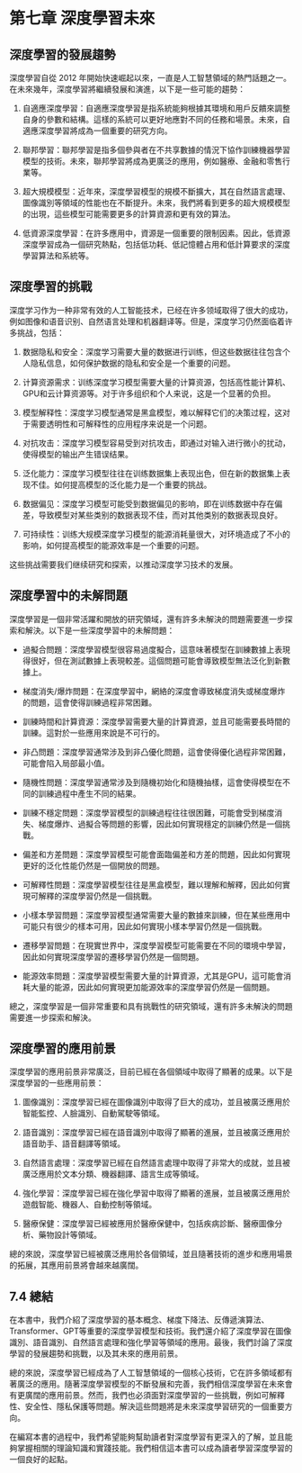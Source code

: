 # 第七章 深度學習未來

## 深度學習的發展趨勢

深度學習自從 2012 年開始快速崛起以來，一直是人工智慧領域的熱門話題之一。在未來幾年，深度學習將繼續發展和演進，以下是一些可能的趨勢：

1. 自適應深度學習：自適應深度學習是指系統能夠根據其環境和用戶反饋來調整自身的參數和結構。這樣的系統可以更好地應對不同的任務和場景。未來，自適應深度學習將成為一個重要的研究方向。

2. 聯邦學習：聯邦學習是指多個參與者在不共享數據的情況下協作訓練機器學習模型的技術。未來，聯邦學習將成為更廣泛的應用，例如醫療、金融和零售行業等。

3. 超大規模模型：近年來，深度學習模型的規模不斷擴大，其在自然語言處理、圖像識別等領域的性能也在不斷提升。未來，我們將看到更多的超大規模模型的出現，這些模型可能需要更多的計算資源和更有效的算法。

4. 低資源深度學習：在許多應用中，資源是一個重要的限制因素。因此，低資源深度學習成為一個研究熱點，包括低功耗、低記憶體占用和低計算要求的深度學習算法和系統等。

## 深度學習的挑戰

深度学习作为一种非常有效的人工智能技术，已经在许多领域取得了很大的成功，例如图像和语音识别、自然语言处理和机器翻译等。但是，深度学习仍然面临着许多挑战，包括：

1. 数据隐私和安全：深度学习需要大量的数据进行训练，但这些数据往往包含个人隐私信息，如何保护数据的隐私和安全是一个重要的问题。

2. 计算资源需求：训练深度学习模型需要大量的计算资源，包括高性能计算机、GPU和云计算资源等。对于许多组织和个人来说，这是一个显著的负担。

3. 模型解释性：深度学习模型通常是黑盒模型，难以解释它们的决策过程，这对于需要透明性和可解释性的应用程序来说是一个问题。

4. 对抗攻击：深度学习模型容易受到对抗攻击，即通过对输入进行微小的扰动，使得模型的输出产生错误结果。

5. 泛化能力：深度学习模型往往在训练数据集上表现出色，但在新的数据集上表现不佳。如何提高模型的泛化能力是一个重要的挑战。

6. 数据偏见：深度学习模型可能受到数据偏见的影响，即在训练数据中存在偏差，导致模型对某些类别的数据表现不佳，而对其他类别的数据表现良好。

7. 可持续性：训练大规模深度学习模型的能源消耗量很大，对环境造成了不小的影响，如何提高模型的能源效率是一个重要的问题。

这些挑战需要我们继续研究和探索，以推动深度学习技术的发展。

## 深度學習中的未解問題

深度學習是一個非常活躍和開放的研究領域，還有許多未解決的問題需要進一步探索和解決。以下是一些深度學習中的未解問題：

* 過擬合問題：深度學習模型很容易過度擬合，這意味著模型在訓練數據上表現得很好，但在測試數據上表現較差。這個問題可能會導致模型無法泛化到新數據上。

* 梯度消失/爆炸問題：在深度學習中，網絡的深度會導致梯度消失或梯度爆炸的問題，這會使得訓練過程非常困難。

* 訓練時間和計算資源：深度學習需要大量的計算資源，並且可能需要長時間的訓練。這對於一些應用來說是不可行的。

* 非凸問題：深度學習通常涉及到非凸優化問題，這會使得優化過程非常困難，可能會陷入局部最小值。

* 隨機性問題：深度學習通常涉及到隨機初始化和隨機抽樣，這會使得模型在不同的訓練過程中產生不同的結果。

* 訓練不穩定問題：深度學習模型的訓練過程往往很困難，可能會受到梯度消失、梯度爆炸、過擬合等問題的影響，因此如何實現穩定的訓練仍然是一個挑戰。

* 偏差和方差問題：深度學習模型可能會面臨偏差和方差的問題，因此如何實現更好的泛化性能仍然是一個開放的問題。

* 可解釋性問題：深度學習模型往往是黑盒模型，難以理解和解釋，因此如何實現可解釋的深度學習仍然是一個挑戰。

* 小樣本學習問題：深度學習模型通常需要大量的數據來訓練，但在某些應用中可能只有很少的樣本可用，因此如何實現小樣本學習仍然是一個挑戰。

* 遷移學習問題：在現實世界中，深度學習模型可能需要在不同的環境中學習，因此如何實現深度學習的遷移學習仍然是一個問題。

* 能源效率問題：深度學習模型需要大量的計算資源，尤其是GPU，這可能會消耗大量的能源，因此如何實現更加能源效率的深度學習仍然是一個問題。

總之，深度學習是一個非常重要和具有挑戰性的研究領域，還有許多未解決的問題需要進一步探索和解決。

## 深度學習的應用前景

深度學習的應用前景非常廣泛，目前已經在各個領域中取得了顯著的成果。以下是深度學習的一些應用前景：

1. 圖像識別：深度學習已經在圖像識別中取得了巨大的成功，並且被廣泛應用於智能監控、人臉識別、自動駕駛等領域。

2. 語音識別：深度學習已經在語音識別中取得了顯著的進展，並且被廣泛應用於語音助手、語音翻譯等領域。

3. 自然語言處理：深度學習已經在自然語言處理中取得了非常大的成就，並且被廣泛應用於文本分類、機器翻譯、語言生成等領域。

4. 強化學習：深度學習已經在強化學習中取得了顯著的進展，並且被廣泛應用於遊戲智能、機器人、自動控制等領域。

5. 醫療保健：深度學習已經被應用於醫療保健中，包括疾病診斷、醫療圖像分析、藥物設計等領域。

總的來說，深度學習已經被廣泛應用於各個領域，並且隨著技術的進步和應用場景的拓展，其應用前景將會越來越廣闊。

## 7.4 總結

在本書中，我們介紹了深度學習的基本概念、梯度下降法、反傳遞演算法、Transformer、GPT等重要的深度學習模型和技術。我們還介紹了深度學習在圖像識別、語音識別、自然語言處理和強化學習等領域的應用。最後，我們討論了深度學習的發展趨勢和挑戰，以及其未來的應用前景。

總的來說，深度學習已經成為了人工智慧領域的一個核心技術，它在許多領域都有著廣泛的應用。隨著深度學習模型的不斷發展和完善，我們相信深度學習在未來會有更廣闊的應用前景。然而，我們也必須面對深度學習的一些挑戰，例如可解釋性、安全性、隱私保護等問題。解決這些問題將是未來深度學習研究的一個重要方向。

在編寫本書的過程中，我們希望能夠幫助讀者對深度學習有更深入的了解，並且能夠掌握相關的理論知識和實踐技能。我們相信這本書可以成為讀者學習深度學習的一個良好的起點。
